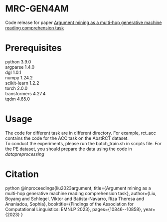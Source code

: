 # MRC-GEN4AM
Code release for paper [Argument mining as a multi-hop generative machine reading comprehension task](https://aclanthology.org/2023.findings-emnlp.724/)

# Prerequisites
python                    3.9.0   
argparse                  1.4.0  
dgl                       1.0.1   
numpy                     1.24.2   
scikit-learn              1.2.2  
torch                     2.0.0  
transformers              4.27.4  
tqdm                      4.65.0  

# Usage
The code for different task are in different directory. For example, rct_acc contains the code for the ACC task on the AbstRCT dataset.  
To conduct the experiments, please run the batch_train.sh in scripts file. For the PE dataset, you should prepare the data using the code in *datapreprocessing*

# Citation
python
@inproceedings{liu2023argument,
  title={Argument mining as a multi-hop generative machine reading comprehension task},
  author={Liu, Boyang and Schlegel, Viktor and Batista-Navarro, Riza Theresa and Ananiadou, Sophia},
  booktitle={Findings of the Association for Computational Linguistics: EMNLP 2023},
  pages={10846--10858},
  year={2023}
}
